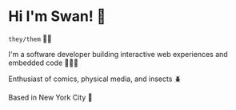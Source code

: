 # Hi I'm Swan! 🦢

`they/them` 🏳️‍⚧️

I'm a software developer building interactive web experiences and embedded code 👩🏻‍💻

Enthusiast of comics, physical media, and insects 🪲

Based in New York City 🗽
